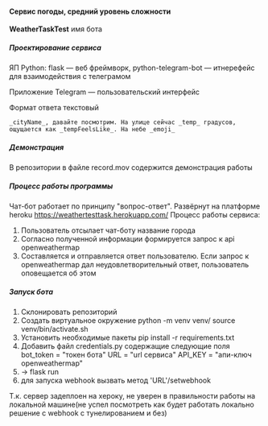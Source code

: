 #### Сервис погоды, средний уровень сложности
**WeatherTaskTest** имя бота
##### Проектирование сервиса
ЯП Python: flask — веб фреймворк, python-telegram-bot — итнерефейс для взаимодействия с телеграмом

Приложение Telegram — пользовательский интерфейс

Формат ответа текстовый 
  
    _cityName_, давайте посмотрим. На улице сейчас _temp_ градусов, ощущается как _tempFeelsLike_. На небе _emoji_
##### Демонстрация
В репозитории в файле record.mov содержится демонстрация работы
##### Процесс работы программы
Чат-бот работает по принципу "вопрос-ответ". Развёрнут на платформе heroku
https://weathertesttask.herokuapp.com/
Процесс работы сервиса:
1) Пользователь отсылает чат-боту название города
2) Согласно полученной информации формируется запрос к api openweathermap
3) Составляется и отправляется ответ пользователю. Если запрос к openweathermap дал неудовлетворительный ответ, пользователь оповещается об этом

##### Запуск бота
1) Склонировать репозиторий
2) Создать виртуальное окружение 
    python -m venv venv/
    source venv/bin/activate.sh 
3) Установить необходимые пакеты 
    pip install -r requirements.txt
5) Добавить файл credentials.py содержащие следующие поля
    bot_token = "токен бота"
    URL = "url сервиса"
    API_KEY = "апи-ключ openweathermap"
6) -> flask run
7) для запуска webhook вызвать метод 'URL'/setwebhook

Т.к. сервер задеплоен на хероку, не уверен в правильности работы на локальной машине(не успел посмотреть как будет работать локально решение с webhook с тунелированием и без)

